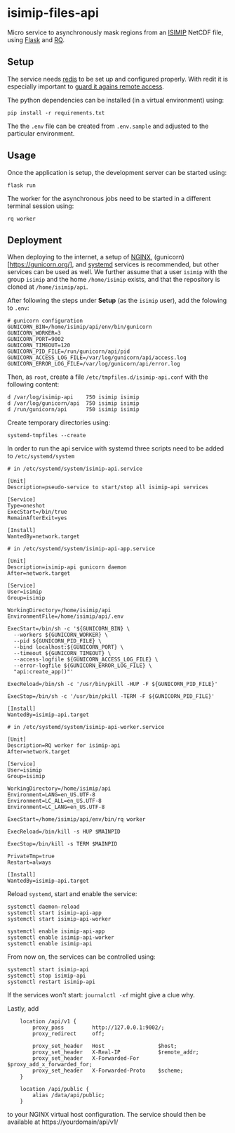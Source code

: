 isimip-files-api
================

Micro service to asynchronously mask regions from an [ISIMIP](https://isimip.org) NetCDF file, using [Flask](https://palletsprojects.com/p/flask/) and [RQ](https://python-rq.org/).

Setup
-----

The service needs [redis](https://redis.io/) to be set up and configured properly. With redit it is especially important to [guard it agains remote access](https://redis.io/topics/security).

The python dependencies can be installed (in a virtual environment) using:

```
pip install -r requirements.txt
```

The the `.env` file can be created from `.env.sample` and adjusted to the particular environment.


Usage
-----

Once the application is setup, the development server can be started using:

```
flask run
```

The worker for the asynchronous jobs need to be started in a different terminal session using:

```
rq worker
```


Deployment
----------

When deploying to the internet, a setup of [NGINX](https://www.nginx.com/), (gunicorn)[https://gunicorn.org/], and [systemd](https://www.freedesktop.org/wiki/Software/systemd/) services is recommended, but other services can be used as well. We further assume that a user `isimip` with the group `isimip` and the home `/home/isimip` exists, and that the repository is cloned at `/home/isimip/api`.

After following the steps under **Setup** (as the `isimip` user), add the folowing to `.env`:

```
# gunicorn configuration
GUNICORN_BIN=/home/isimip/api/env/bin/gunicorn
GUNICORN_WORKER=3
GUNICORN_PORT=9002
GUNICORN_TIMEOUT=120
GUNICORN_PID_FILE=/run/gunicorn/api/pid
GUNICORN_ACCESS_LOG_FILE=/var/log/gunicorn/api/access.log
GUNICORN_ERROR_LOG_FILE=/var/log/gunicorn/api/error.log
```

Then, as `root`, create a file `/etc/tmpfiles.d/isimip-api.conf` with the following content:

```
d /var/log/isimip-api    750 isimip isimip
d /var/log/gunicorn/api  750 isimip isimip
d /run/gunicorn/api      750 isimip isimip
```

Create temporary directories using:

```
systemd-tmpfiles --create
```

In order to run the api service with systemd three scripts need to be added to `/etc/systemd/system`

```
# in /etc/systemd/system/isimip-api.service

[Unit]
Description=pseudo-service to start/stop all isimip-api services

[Service]
Type=oneshot
ExecStart=/bin/true
RemainAfterExit=yes

[Install]
WantedBy=network.target
```

```
# in /etc/systemd/system/isimip-api-app.service

[Unit]
Description=isimip-api gunicorn daemon
After=network.target

[Service]
User=isimip
Group=isimip

WorkingDirectory=/home/isimip/api
EnvironmentFile=/home/isimip/api/.env

ExecStart=/bin/sh -c '${GUNICORN_BIN} \
  --workers ${GUNICORN_WORKER} \
  --pid ${GUNICORN_PID_FILE} \
  --bind localhost:${GUNICORN_PORT} \
  --timeout ${GUNICORN_TIMEOUT} \
  --access-logfile ${GUNICORN_ACCESS_LOG_FILE} \
  --error-logfile ${GUNICORN_ERROR_LOG_FILE} \
  "api:create_app()"'

ExecReload=/bin/sh -c '/usr/bin/pkill -HUP -F ${GUNICORN_PID_FILE}'

ExecStop=/bin/sh -c '/usr/bin/pkill -TERM -F ${GUNICORN_PID_FILE}'

[Install]
WantedBy=isimip-api.target
```

```
# in /etc/systemd/system/isimip-api-worker.service

[Unit]
Description=RQ worker for isimip-api
After=network.target

[Service]
User=isimip
Group=isimip

WorkingDirectory=/home/isimip/api
Environment=LANG=en_US.UTF-8
Environment=LC_ALL=en_US.UTF-8
Environment=LC_LANG=en_US.UTF-8

ExecStart=/home/isimip/api/env/bin/rq worker

ExecReload=/bin/kill -s HUP $MAINPID

ExecStop=/bin/kill -s TERM $MAINPID

PrivateTmp=true
Restart=always

[Install]
WantedBy=isimip-api.target
```

Reload `systemd`, start and enable the service:

```
systemctl daemon-reload
systemctl start isimip-api-app
systemctl start isimip-api-worker

systemctl enable isimip-api-app
systemctl enable isimip-api-worker
systemctl enable isimip-api
```

From now on, the services can be controlled using:

```
systemctl start isimip-api
systemctl stop isimip-api
systemctl restart isimip-api
```

If the services won't start: `journalctl -xf` might give a clue why.

Lastly, add

```
    location /api/v1 {
        proxy_pass         http://127.0.0.1:9002/;
        proxy_redirect     off;

        proxy_set_header   Host                 $host;
        proxy_set_header   X-Real-IP            $remote_addr;
        proxy_set_header   X-Forwarded-For      $proxy_add_x_forwarded_for;
        proxy_set_header   X-Forwarded-Proto    $scheme;
    }

    location /api/public {
        alias /data/api/public;
    }
```

to your NGINX virtual host configuration. The service should then be available at https://yourdomain/api/v1/
